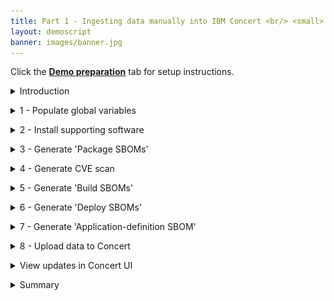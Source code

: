 ```yaml
---
title: Part 1 - Ingesting data manually into IBM Concert <br/> <small> <i> Tech Sales enablement </i> </small>
layout: demoscript
banner: images/banner.jpg
---
```


<span id="top"></span>

Click the [**Demo preparation**](demo-preparation) tab for setup instructions.

<details markdown="1">

<summary>Introduction</summary>

In this video, we’ll show you how to ingest data into IBM Concert. 

The first part of the video will walk you through the manual process to help you understand the details of how Concert works. 

Let’s start with ingesting data manually into Concert. This is important for your understanding the different types of data and formats that Concert supports. 

For our demo, we’ll use the Quote of the Day application, which consists of 10 microservices. The final result will showcase a populated Concert Arena View with all the underlying components of the application and the prioritized CVEs.

Let’s get started.

<br/>

</details>

<p/>

<details markdown="1">

<summary>1 - Populate global variables</summary>

<inline-notification text="Line numbers may vary as helper scripts get updated."></inline-notification>

| **Terms** | **Screenshot** | **Definition** | **Description** |
| :--- | :--- | :--- | :--- |
| **Placeholder** | <img src="images/1-1.png" width="700" /> | Placeholder | Placeholder |
| **Placeholder** | <img src="images/1-2.png" width="700" /> | Placeholder | Placeholder |
| **Placeholder** | <img src="images/1-3.png" width="750" /> | Placeholder | Placeholder |
| **Placeholder** | <img src="images/1-4.png" width="300" /> | Placeholder | Placeholder |
| **Application criticality** | <img src="images/1-5.png" width="350" /> | Placeholder | Placeholder |
| **Placeholder** | <img src="images/1-6.png" width="350" /> | Placeholder | Placeholder |
| **Placeholder** | <img src="images/1-7.png" width="350" /> | Placeholder | Placeholder |
| **Placeholder** | <img src="images/1-8.png" width="350" /> | Placeholder | Placeholder |
| **Placeholder** | <img src="images/1-9.png" width="350" /> | Placeholder | Placeholder |
| **Placeholder** | <img src="images/1-10.png" width="800" /> | Placeholder | Placeholder |
| **Placeholder** | <img src="images/1-11.png" width="350" /> | Placeholder | Placeholder |
| **Placeholder** | <img src="images/1-12.png" width="350" /> | Placeholder | Placeholder |
| **Placeholder** | <img src="images/1-13.png" width="350" /> | Placeholder | Placeholder |
| **Placeholder** | <img src="images/1-14.png" width="600" /> | Placeholder | Placeholder |
| **Placeholder** | <img src="images/1-15.png" width="350" /> | Placeholder | Placeholder |
| **Placeholder** | <img src="images/1-16.png" width="350" /> | Placeholder | Placeholder |
| **Placeholder** | <img src="images/1-17.png" width="300" /> | Placeholder | Placeholder |
| **Placeholder** | <img src="images/1-18.png" width="400" /> | Placeholder | Placeholder |
| **Placeholder** | <img src="images/1-19.png" width="450" /> | Placeholder | Placeholder |


With the helper scripts downloaded, we are now ready populate application environment variables needed by the Concert toolkit. 

We begin by opening the concert-pm-utils repo code we downloaded in the pre-requisites section and open the global_environment_variables file. This file contains all the details of the demo qotd application and its environment.

<!-- <Show source code for install script> -->

At the top of the file is some information about the repository and script setup. 

The first thing we need to do is on line 51 where we define the operating system we’re working on. For Mac and Linux users, we set the value of the PLATFORM_ARCH property "linux/amd64".
<br/> <img src="images/1-1.png" width="1000" />

The next line to update is line 58, where we specify the container platform for building our images. You can choose either Docker or Podman. For this demo, we'll use Docker, so we’ll enter 1 in this field.
<br/> <img src="images/1-2.png" width="900" />

After that, we scroll down to the demo app section and give the application a name. 
<br/> <img src="images/1-3.png" width="1100" />

On line 79, we’ll name it "quote-of-the-day."
<br/> <img src="images/1-4.png" width="400" />

The next step is to define how critical this application is to our organization. We’ll use a scale from 1 to 5, with 1 being the least critical and 5 being the most. For this demo, we'll set the criticality to 4. The criticality rating plays a big role in how Concert calculates the risk score, so setting this value correctly is key to getting the most out of Concert’s prioritization recommendations.
<br/> <img src="images/1-5.png" width="450" />

Next, on line 91, we’ll list the URLs where the source code for the qotd application is stored. Our qotd application is set up as a polyrepo in GitLab, which means each microservice has its own repository. Since the qotd application has 10 microservices, we’ll enter 10 repository URLs in this variable.
<br/> <img src="images/1-6.png" width="450" />

Since we’re using the latest version of the application, we will set the next variable to "latest" on line 104.
<br/> <img src="images/1-7.png" width="400" />

Since this is a manual script with all the information being static, we need to populate the next variable with all the different microservices or components of the application on line 107. This is a positional array, so the order of the microservices listed here is important. For example, the first microservice corresponds to the first repository we listed earlier, and the same order will apply to the other variables below.
<br/> <img src="images/1-8.png" width="450" />

Next on line 122, we will list the names of the microservice repos in the same order as they are above.
<br/> <img src="images/1-9.png" width="450" />

Next, we’ll specify the folder where the source code for each microservice is located on your machine. We’ll use the relative path for this.
<br/> <img src="images/1-10.png" width="1200" />

Next, we’ll fill in the next variable with the URL for each of the images corresponding to the microservices listed above. As mentioned earlier, each microservice should have exactly one image.
<br/> <img src="images/1-11.png" width="400" />

Next, we’ll enter the tags for each image. For this exercise, we’ll be working with the latest images, so we’ll use the tag "latest."
<br/> <img src="images/1-12.png" width="400" />

Next, we’ll specify the branch for each of the repositories we listed earlier. For this exercise, we’ll be working with the "main" branch, so let’s enter "main" for each repository.
<br/> <img src="images/1-13.png" width="400" />

The next variable is a list of all the access points used by the microservices in this application. We’ll use an array of strings, with each element separated by a specific separator character. For each access point we will provide the name of the microservice it belongs to, the name of the environment the access point is on (for example, dev, qa, stage, prod), the name of the access point, the url of the access point, and most importantly, the visibility or exposure of the access point, either public or private. It’s useful to note that if no exposure parameter is provided, Concert will default it to public.

Each microservice can have multiple access points. For this exercise, we’ll fill line 204 with 23 access points.
<br/> <img src="images/1-14.png" width="750" />

The next few variables would normally be populated automatically in a CI/CD pipeline. However, for this exercise, we will manually set the build number to 56 on line 231. Then, we’ll set the Inventory build number to 9 on line 233 and the URN Prefix on line 235 to "urn:ibm:appmgmt"
<br/> <img src="images/1-15.png" width="400" />

Next, let’s fill in the next section with the details of the Kubernetes container used in this exercise.
<br/> <img src="images/1-16.png" width="450" />

Finally, let’s populate the variables on lines 257 to 260 with the company's contact information. This information is necessary for generating the Application Definition SBOM. For this exercise, we’ll use IBM’s information to fill these variables.
<br/> <img src="images/1-17.png" width="400" />

We’ve finished setting up our demo app. Now, let’s configure the system variables. The global_environment.variables file is already prepopulated with the information needed to download the toolkit and other supporting details. However, we still need to provide the information for the IBM Concert instance that we’ll be using in this exercise.

On line 322, enter the token obtained from your IBM Concert console. Keep "0000-0000-0000-0000" as the instance ID on line 320.
<br/> <img src="images/1-18.png" width="600" />

Now let’s fill in the information required to connect remotely to IBM Concert through its API. On line 312, populate the CONCERT_INGESTION_USER with any admin username; for this exercise, we’ll use "ibmconcert." Next, enter the password on line 314; we’ll use "ITZtemp42024". Then, on line 318, populate CONCERT_INGESTION_ENDPOINT with the full URL of the IBM Concert instance. 
<br/> <img src="images/1-19.png" width="600" />

**[Go to top](#top)**

<br/><br/>

</details>

<p/>

<details markdown="1">

<summary>2 - Install supporting software</summary>

With the environment variables populated, we can now install the software needed to run this demo. 

To install all supporting software, we run the install_supporting_software shell script. The script will install software like the IBM Concert toolkit, Grype, Docker, and many others needed for this demo.

Run the install_pre_reqs.sh shell script:

<code class="code-block"> ./install_pre_reqs.sh </code>

The shell script will install the following: <br/>

| **Software** | **Description** |
| :--- | :--- |
| **IBM Concert toolkit** | Framework required to interact with IBM Concert APIs |
| **Python3** and **pip3** | Essential for running Python scripts and managing Python packages |
| **Homebrew** | Package manager for macOS that simplifies the installation, updating and management of software and libraries |
| **Node.js** | Required to enable the execution of JavaScript code server-side and the development of scalable network applications |
| **nvm** | Enable you to manage multiple versions of Node.js, making it easy to switch between different versions for various projects and development environments |
| **rpm** | Needed for installing certain packages like Syft |
| **Gradle** | Open-source build automation tool that streamlines the building, testing and deployment of software projects with its flexible and powerful capabilities |
| **grype** | Vulnerability scanner for container images and filesystems |
| **jq** | Lightweight and flexible command-line JSON processor, essential for parsing, manipulating and transforming JSON data |
| **Bazel** | Powerful build and test tool that automates the process of compiling and testing large codebases efficiently |
| **Syft** | Tool for generating SBOMs from container images and filesystems |
| **cdxgen** | Tool required to generate CycloneDX SBOMs for various programming languages |
| **GitHub CLI** | Tool for managing GitHub repositories from the command line |
| **Docker** | Platform for running and deploying containers and applications |

<img src="images/2-1.png" width="800" />

**[Go to top](#top)**

<br/><br/>

</details>

<p/>

<details markdown="1">

<summary>3 - Generate 'Package SBOMs'</summary>

Now let’s walk through how to ingest SBOMs (Software Bill of Materials) and CVEs into IBM Concert.

This slide shows the two variations of SBOMs that IBM Concert ingests.
<br/> <img src="images/sboms.jpeg" width="800" />

On the left, we see that Concert ingests the industry standard cycloneDX SBOM generated by various tools like cycloneDX, Syft and CDXgen. These SBOMs are called Package SBOMs.

On the right, we see that Concert also ingests SBOMs that are specific to Concert. These SBOMs are extenstions of the cycloneDX format and are customized for Concert. These SBOMs are called ‘Concert-defined’ SBOMs. 

| **Concert-defined SBOMs** | **Details** |
| :--- | :--- | :--- | :--- |
| **Build SBOMs** | • Microservices (individual components) <br/> • Associated images and versions for each microservice <br/> • Repositories and branches linked to each microservice |
| **Deploy SBOMs** | • Microservices (individual components) <br/> • Associated environments for each microservice <br/> • Access points linked to each microservice <br/> • External dependencies |
| **Application-definition SBOM** | • List of all Microservices (individual components) that makes the application <br/> • List of all Repositories that makes the application <br/> • List of all images that makes the application <br/> • List of all environments that makes the application <br/> • Application criticality <br/> • Visibility of each access point |

The first SBOM file is the Package SBOM: which gets its name because Concert takes an inventory of what’s in the software packages. Concert ingests two types of package SBOMs, one that scans the the source code and the second that scans the images.

<!-- <show section in script where toolkit image is pulled> -->

We will use the IBM Concert Toolkit (v1.0.1) to generate both types of package SBOMs.

<img src="images/3-1.png" width="800" />

<!-- <show section in script where code scan is called> -->

The code scan command in the Concert toolkit uses CDXgen to analyze the codebase, identifying all software packages and dependencies.

<!-- <show section in script where image scan is called> -->

The image scan command uses Syft to analyze the containerized application image for vulnerabilities and compliance issues, ensuring the image is secure before deployment.

In both cases, the toolkit generates a JSON file in standard CycloneDX format.

To execute both tasks we will run the generate_package_sbom.sh shell script: <br/><br/> <code class="code-block"> ./generate_package_sbom.sh </code>

The output of this command will be an image-scan SBOM and a code-scan SBOM file for each microservice.

<!-- <show generated package SBOM files on the computer> -->

<img src="images/3-2.png" width="800" />

<img src="images/3-3.png" width="800" />

**[Go to top](#top)**

<br/><br/>

</details>

<p/>

<details markdown="1">

<summary>4 - Generate CVE scan</summary>

The next step involves using Grype to conduct a vulnerability scan by analyzing container images. We chose Grype for this demo because it’s open source, but customers will often use tools like Twistlock or Trivy.

<!-- <show script where Grype command is called and how it’s converting it to a format that Concert can accept> -->

This process is carried out by executing the generate_cve_csv_file.sh  shell script: <br/><br/> <code class="code-block"> ./generate_cve_csv_file.sh </code>

The output of this command will be a CVE file in CSV format for each microservice image in the application.

<!-- <show CVE scans generated on the computer> -->

<img src="images/4-1.png" width="800" />

Here we can see CVE scan files generated, one for every microservice image in our qotd application.

**[Go to top](#top)**

<br/><br/>

</details>

<p/>

<details markdown="1">

<summary>5 - Generate 'Build SBOMs'</summary>

IBM concert ingests custom SBOM files called ConcertDef. These are an extension of the cycloneDX format. The three concert-defined SBOMs are called: Build, Deploy, and Application Definition.

Let’s start with the Build SBOM.

We will use the toolkit to generate the build SBOM file, which is a detailed inventory that includes information about the libraries, frameworks, tools, and other dependencies that were used to build the software application.

<!-- <show script where build-sbom command is called> -->

This process is carried out by executing the generate_build_sbom.sh shell script: <br/><br/> <code class="code-block"> ./generate_build_sbom.sh </code>

For each microservice image of the target application, a build SBOM  will be generated in the ./toolkit-data directory.

<!-- <show files in toolkit data directory> -->

<!-- <open one build sbom> -->

<img src="images/5-1.png" width="800" />

**[Go to top](#top)**

<br/><br/>

</details>

<p/>

<details markdown="1">

<summary>6 - Generate 'Deploy SBOMs'</summary>

The next step involves using the toolkit to generate the deploy SBOM file where the public and private access points are defined. The deploy SBOM focuses on the software as it is actually deployed in a specific environment, including any environment-specific configurations or dependencies.

<!-- <show script where deploy-sbom command is called> -->

This process is carried out by executing the generate_deploy_sbom.sh shell script: <br/><br/> <code class="code-block"> ./generate_deploy_sbom.sh </code>

For each pair of microservice and environment defined for the target application, a deploy SBOM will be generated in the ./toolkit-data directory. 

<!-- <show toolkit-data directory where SBOMs are generated (14)> --> 

involves using the toolkit to generate the Application Definition SBOM file, which is a detailed record of all elements involved in the application, from its core components to external dependencies, configuration settings, and runtime environments.

<img src="images/6-1.png" width="800" />

**[Go to top](#top)**

<br/><br/>

</details>

<p/>

<details markdown="1">

<summary>7 - Generate 'Application-definition SBOM'</summary>

The last SBOM to be generated is the Application definition SBOM. This SBOM is where the  application criticality is defined. As mentioned earlier the application criticality plays a significant role in Concert’s calculation of risk prioritization and recommendations.

<!-- <show script where app-definition command is called> -->

This process is carried out by executing the generate_app_def.sh shell script: <br/><br/> <code class="code-block"> ./generate_app_def.sh </code>

Unlike the other SBOMs, the Application-definition SBOM is defined at the application level instead of the microservice level. This enables Concert to have an application-centric view and only one Application-definition SBOM is required for each application, regardless of how many microservices it has.

An Application-definition SBOM will be generated in the ./toolkit-data directory. 

<!-- <show toolkit-data directory where Application Definition SBOM is generated (1)> -->

<img src="images/7-1.png" width="800" />

**[Go to top](#top)**

<br/><br/>

</details>

<p/>

<details markdown="1">

<summary>8 - Upload data to Concert</summary>

The final step is to upload all the generated data into IBM Concert to make it accessible in the Concert UI. This can be done by executing the upload_data_concert.sh  shell script. 

<!-- <show script with upload details> -->

This utility script automates the process, allowing multiple Concert-supported files to be uploaded at once, eliminating the need for manual uploads: <br/><br/> <code class="code-block"> ./upload_data_concert.sh </code>

Alternatively, you can manually upload all relevant files from the ./toolkit-data directory to IBM Concert using the user interface, one by one.

<inline-notification text="Once all files are processed, they will be zipped and moved to the ./processed folder."></inline-notification>

**[Go to top](#top)**

<br/><br/>

</details>

<p/>

<details markdown="1">

<summary>View updates in Concert UI</summary>

We can now log in to Concert to view the uploaded data.

<!-- <show arena view> -->

<!-- <show dimensions view of vulnerability> -->

**[Go to top](#top)**

<br/><br/>

</details>

<p/>

<details markdown="1">

<summary>Summary</summary>

Placeholder

**[Go to top](#top)**

<br/><br/>

</details>